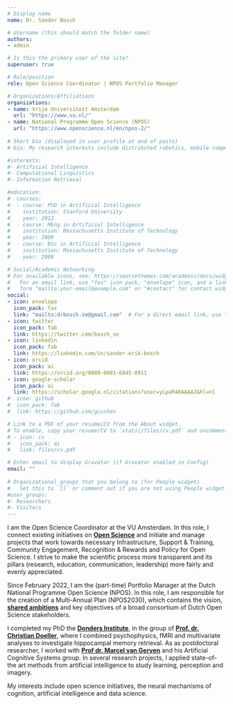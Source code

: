 ```yaml
---
# Display name
name: Dr. Sander Bosch

# Username (this should match the folder name)
authors:
- admin

# Is this the primary user of the site?
superuser: true

# Role/position
role: Open Science Coordinator | NPOS Portfolio Manager

# Organizations/Affiliations
organizations:
- name: Vrije Universiteit Amsterdam
  url: "https://www.vu.nl/"
- name: National Programme Open Science (NPOS)
  url: "https://www.openscience.nl/en/npos-2/"
  
# Short bio (displayed in user profile at end of posts)
# bio: My research interests include distributed robotics, mobile computing and programmable matter.

#interests:
#- Artificial Intelligence
#- Computational Linguistics
#- Information Retrieval

#education:
#  courses:
#  - course: PhD in Artificial Intelligence
#    institution: Stanford University
#    year: 2012
#  - course: MEng in Artificial Intelligence
#    institution: Massachusetts Institute of Technology
#    year: 2009
#  - course: BSc in Artificial Intelligence
#    institution: Massachusetts Institute of Technology
#    year: 2008

# Social/Academic Networking
# For available icons, see: https://sourcethemes.com/academic/docs/widgets/#icons
#   For an email link, use "fas" icon pack, "envelope" icon, and a link in the
#   form "mailto:your-email@example.com" or "#contact" for contact widget.
social:
- icon: envelope
  icon_pack: fas
  link: "mailto:drbosch.se@gmail.com"  # For a direct email link, use "mailto:test@example.org".
- icon: twitter
  icon_pack: fab
  link: https://twitter.com/bosch_se
- icon: linkedin
  icon_pack: fab
  link: https://linkedin.com/in/sander-erik-bosch
- icon: orcid
  icon_pack: ai
  link: https://orcid.org/0000-0001-6845-0911
- icon: google-scholar
  icon_pack: ai
  link: https://scholar.google.nl/citations?user=yLpaR48AAAAJ&hl=nl
#- icon: github
#  icon_pack: fab
#  link: https://github.com/gcushen

# Link to a PDF of your resume/CV from the About widget.
# To enable, copy your resume/CV to `static/files/cv.pdf` and uncomment the lines below.  
# - icon: cv
#   icon_pack: ai
#   link: files/cv.pdf

# Enter email to display Gravatar (if Gravatar enabled in Config)
email: ""
  
# Organizational groups that you belong to (for People widget)
#   Set this to `[]` or comment out if you are not using People widget.  
#user_groups:
#- Researchers
#- Visitors
---
```


I am the Open Science Coordinator at the VU Amsterdam.
In this role, I connect existing initiatives on [__Open Science__](https://vu.nl/openscience "Website VU Open Science") and initiate and manage projects that work towards necessary Infrastructure, Support & Training, Community Engagement, Recognition & Rewards and Policy for Open Science. I strive to make the scientific process more transparent and its pillars (research, education, communication, leadership) more fairly and evenly appreciated.

Since February 2022, I am the (part-time) Portfolio Manager at the Dutch National Programme Open Science (NPOS). In this role, I am responsible for the creation of a Multi-Annual Plan (NPOS2030), which contains the vision, [__shared ambitions__](https://www.openscience.nl/wp-content/uploads/2022/04/NPOS_AmbitionDocument.pdf "NPOS Ambition Document") and key objectives of a broad consortium of Dutch Open Science stakeholders.  

I completed my PhD the [__Donders Institute__](https://www.ru.nl/donders/ "Website Donders Institute for Brain, Cognition & Behaviour"), in the group of [__Prof. dr. Christian Doeller__](https://doellerlab.com/ "Website Doellerlab"), where I combined psychophysics, fMRI and multivariate analyses to investigate hippocampal memory retrieval.
As as postdoctoral researcher, I worked with [__Prof dr. Marcel van Gerven__](https://artcogsys.com/ "Website ArtCogSys") and his Artificial Cognitive Systems group. In several research projects, I applied state-of-the art methods from artificial intelligence to study learning, perception and imagery.

My interests include open science initiatives, the neural mechanisms of cognition, artificial intelligence and data science.

